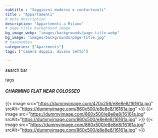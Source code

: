 ```yaml
---
subtitle : "Soggiorni moderni e confortevoli"
title : "Appartamenti"
# meta description
description: "Appartemnti a Milano"
# page title background image
bg_image_webp: "images/backgrounds/page-title.webp"
bg_image: "images/backgrounds/page-title.jpg"
# taxonomies
categories: ["Apartments"]
tags: ["camera doppia, divano letto"]

---
```


search bar

tags

##### CHARMING FLAT NEAR COLOSSEO
{{< image src="https://dummyimage.com/470x256/e8e8e8/16161a.jpg" srcAlt="https://dummyimage.com/860x500/e8e8e8/16161a.jpg" >}}
{{< image src="https://dummyimage.com/860x500/e8e8e8/16161a.jpg" srcAlt="https://dummyimage.com/860x500/e8e8e8/16161a.jpg" >}}
{{< image src="https://dummyimage.com/860x500/e8e8e8/16161a.jpg" srcAlt="https://dummyimage.com/860x500/e8e8e8/16161a.jpg" >}}

#




